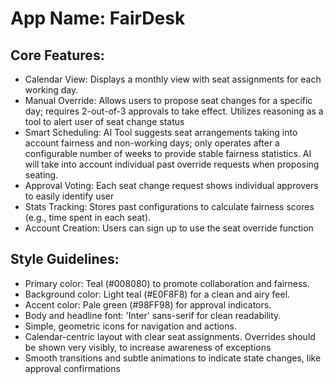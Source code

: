 # **App Name**: FairDesk

## Core Features:

- Calendar View: Displays a monthly view with seat assignments for each working day.
- Manual Override: Allows users to propose seat changes for a specific day; requires 2-out-of-3 approvals to take effect. Utilizes reasoning as a tool to alert user of seat change status
- Smart Scheduling: AI Tool suggests seat arrangements taking into account fairness and non-working days; only operates after a configurable number of weeks to provide stable fairness statistics. AI will take into account individual past override requests when proposing seating.
- Approval Voting: Each seat change request shows individual approvers to easily identify user
- Stats Tracking: Stores past configurations to calculate fairness scores (e.g., time spent in each seat).
- Account Creation: Users can sign up to use the seat override function

## Style Guidelines:

- Primary color: Teal (#008080) to promote collaboration and fairness.
- Background color: Light teal (#E0F8F8) for a clean and airy feel.
- Accent color: Pale green (#98FF98) for approval indicators.
- Body and headline font: 'Inter' sans-serif for clean readability.
- Simple, geometric icons for navigation and actions.
- Calendar-centric layout with clear seat assignments. Overrides should be shown very visibly, to increase awareness of exceptions
- Smooth transitions and subtle animations to indicate state changes, like approval confirmations